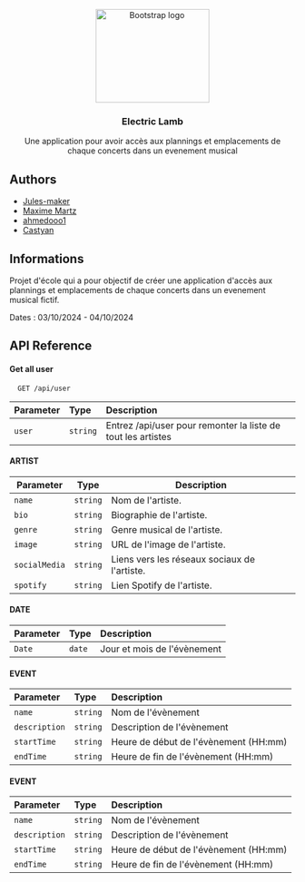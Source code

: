 <p align="center">
  <a href="https://getbootstrap.com/">
    <img src="https://cdn.discordapp.com/attachments/776831193043304468/1291367319942987838/DALLE-2024-10-03-10.13.12-A-logo-featuring-a-sheep-with-headphones-on_-listening-to-music.png?ex=66ffd709&is=66fe8589&hm=ac2f314cffe525cd85daafe3847ec0f424f4847ea1b3a7ee111645a1fffef2ee&" alt="Bootstrap logo" width="200" height="165">
  </a>
</p>

<h3 align="center">Electric Lamb</h3>

<p align="center">
  Une application pour avoir accès aux plannings et emplacements de chaque concerts dans un evenement musical
</p>

## Authors

- [Jules-maker](https://github.com/Jules-maker)
- [Maxime Martz](https://github.com/MaximeMartz)
- [ahmedooo1](https://github.com/ahmedooo1)
- [Castyan](https://github.com/Castyan)

## Informations

Projet d'école qui a pour objectif de créer une application d'accès aux plannings et emplacements de chaque concerts dans un evenement musical fictif.

Dates : 03/10/2024 - 04/10/2024

## API Reference
#### Get all user

```http
  GET /api/user
```

| Parameter | Type     | Description                |
| :-------- | :------- | :------------------------- |
|   `user`  | `string` | Entrez /api/user pour remonter la liste de tout les artistes |

#### ARTIST
| Parameter    | Type     |  Description                                      |
|--------------|----------|---------------------------------------------------|
|   `name`     | `string` | Nom de l'artiste.|
|   `bio`      | `string` | Biographie de l'artiste.|
|   `genre`    | `string` | Genre musical de l'artiste.|
|   `image`    | `string` | URL de l'image de l'artiste.|
|   `socialMedia` | `string` | Liens vers les réseaux sociaux de l'artiste.|
|   `spotify`  | `string` | Lien Spotify de l'artiste.|

#### DATE
| Parameter | Type     | Description                       |
| :-------- | :------- | :-------------------------------- |
| `Date`      | `date` | Jour et mois de l'évènement |

#### EVENT
| Parameter | Type     | Description                       |
| :-------- | :------- | :-------------------------------- |
| `name`    | `string` | Nom de l'évènement |
| `description`    | `string` | Description de l'évènement |
| `startTime`    | `string` | Heure de début de l'évènement (HH:mm) |
| `endTime`    | `string` | Heure de fin de l'évènement (HH:mm) |

#### EVENT
| Parameter | Type     | Description                       |
| :-------- | :------- | :-------------------------------- |
| `name`    | `string` | Nom de l'évènement |
| `description`    | `string` | Description de l'évènement |
| `startTime`    | `string` | Heure de début de l'évènement (HH:mm) |
| `endTime`    | `string` | Heure de fin de l'évènement (HH:mm) |


